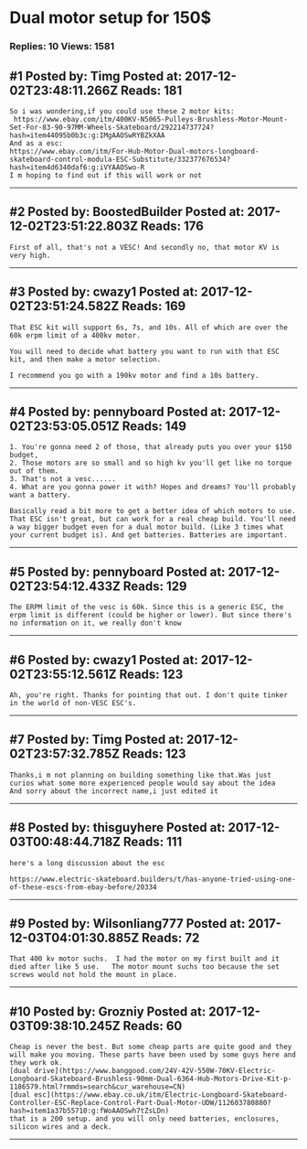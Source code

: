 # Dual motor setup for 150$

### Replies: 10 Views: 1581

## \#1 Posted by: Timg Posted at: 2017-12-02T23:48:11.266Z Reads: 181

```
So i was wondering,if you could use these 2 motor kits:
 https://www.ebay.com/itm/400KV-N5065-Pulleys-Brushless-Motor-Mount-Set-For-83-90-97MM-Wheels-Skateboard/292214737724?hash=item44095b0b3c:g:IMgAAOSwRYBZkXAA
And as a esc:
https://www.ebay.com/itm/For-Hub-Motor-Dual-motors-longboard-skateboard-control-modula-ESC-Substitute/332377676534?hash=item4d6340daf6:g:iVYAAOSwo-R
I m hoping to find out if this will work or not
```

---
## \#2 Posted by: BoostedBuilder Posted at: 2017-12-02T23:51:22.803Z Reads: 176

```
First of all, that's not a VESC! And secondly no, that motor KV is very high.
```

---
## \#3 Posted by: cwazy1 Posted at: 2017-12-02T23:51:24.582Z Reads: 169

```
That ESC kit will support 6s, 7s, and 10s. All of which are over the 60k erpm limit of a 400kv motor. 

You will need to decide what battery you want to run with that ESC kit, and then make a motor selection. 

I recommend you go with a 190kv motor and find a 10s battery.
```

---
## \#4 Posted by: pennyboard Posted at: 2017-12-02T23:53:05.051Z Reads: 149

```
1. You're gonna need 2 of those, that already puts you over your $150 budget,
2. Those motors are so small and so high kv you'll get like no torque out of them.
3. That's not a vesc......
4. What are you gonna power it with? Hopes and dreams? You'll probably want a battery.

Basically read a bit more to get a better idea of which motors to use. That ESC isn't great, but can work for a real cheap build. You'll need a way bigger budget even for a dual motor build. (Like 3 times what your current budget is). And get batteries. Batteries are important.
```

---
## \#5 Posted by: pennyboard Posted at: 2017-12-02T23:54:12.433Z Reads: 129

```
The ERPM limit of the vesc is 60k. Since this is a generic ESC, the erpm limit is different (could be higher or lower). But since there's no information on it, we really don't know
```

---
## \#6 Posted by: cwazy1 Posted at: 2017-12-02T23:55:12.561Z Reads: 123

```
Ah, you're right. Thanks for pointing that out. I don't quite tinker in the world of non-VESC ESC's.
```

---
## \#7 Posted by: Timg Posted at: 2017-12-02T23:57:32.785Z Reads: 123

```
Thanks,i m not planning on building something like that.Was just curios what some more experienced people would say about the idea
And sorry about the incorrect name,i just edited it
```

---
## \#8 Posted by: thisguyhere Posted at: 2017-12-03T00:48:44.718Z Reads: 111

```
here's a long discussion about the esc

https://www.electric-skateboard.builders/t/has-anyone-tried-using-one-of-these-escs-from-ebay-before/20334
```

---
## \#9 Posted by: Wilsonliang777 Posted at: 2017-12-03T04:01:30.885Z Reads: 72

```
That 400 kv motor suchs.  I had the motor on my first built and it died after like 5 use.   The motor mount suchs too because the set screws would not hold the mount in place.
```

---
## \#10 Posted by: Grozniy Posted at: 2017-12-03T09:38:10.245Z Reads: 60

```
Cheap is never the best. But some cheap parts are quite good and they will make you moving. These parts have been used by some guys here and they work ok. 
[dual drive](https://www.banggood.com/24V-42V-550W-70KV-Electric-Longboard-Skateboard-Brushless-90mm-Dual-6364-Hub-Motors-Drive-Kit-p-1186579.html?rmmds=search&cur_warehouse=CN)
[dual esc](https://www.ebay.co.uk/itm/Electric-Longboard-Skateboard-Controller-ESC-Replace-Control-Part-Dual-Motor-UDW/112603780880?hash=item1a37b55710:g:fWoAAOSwh7tZsLDn)
that is a 200 setup. and you will only need batteries, enclosures, silicon wires and a deck.
```

---
